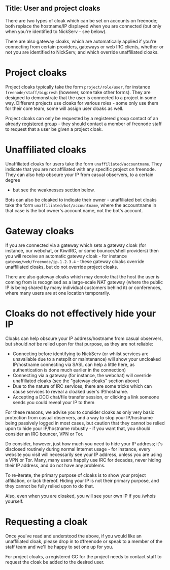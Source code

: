 Title: User and project cloaks
---
There are two types of cloak which can be set on accounts on freenode; both 
replace the hostname/IP displayed when you are connected (but only when you're
identified to NickServ - see below).

There are also gateway cloaks, which are automatically applied if you're
connecting from certain providers, gateways or web IRC clients, whether or not
you are identified to NickServ, and which override unaffiliated cloaks.

Project cloaks
==============
Project cloaks typically take the form `project/role/user`, for instance
`freenode/staff/bigpresh` (however, some take other forms).  They are designed to
demonstrate that the user is connected to a project in some way.  Different
projects use cloaks for various roles - some only use them for their core
team, some will assign user cloaks as well.

Project cloaks can only be requested by a registered group contact of an
already [registered group](pages/groupreg) - they should contact a member of
freenode staff to request that a user be given a project cloak.


Unaffiliated cloaks
===================
Unaffiliated cloaks for users take the form `unaffiliated/accountname`.  They
indicate that you are not affiliated with any specific project on freenode.
They can also help obscure your IP from casual observers, to a certain degree
- but see the weaknesses section below.

Bots can also be cloaked to indicate their owner - unaffiliated bot cloaks take
the form `unaffiliated/bot/accountname`, where the accountname in that case is
the bot owner's account name, not the bot's account.


Gateway cloaks
==============
If you are connected via a gateway which sets a gateway cloak (for instance, our
webchat, or KiwiIRC, or some bouncer/shell providers) then you will receive an
automatic gateway cloak - for instance `gateway/web/freenode/ip.1.2.3.4` - these
gateway cloaks override unaffiliated cloaks, but do not override project cloaks.

There are also gateway cloaks which may denote that the host the user is coming
from is recognised as a large-scale NAT gateway (where the public IP is being
shared by many individual customers behind it) or conferences, where many users
are at one location temporarily.


Cloaks do not effectively hide your IP
======================================
Cloaks can help obscure your IP address/hostname from casual observers, but
should *not* be relied upon for that purpose, as they are not reliable:

- Connecting before identifying to NickServ (or whilst services are unavailable
  due to a netsplit or maintenance) will show your uncloaked IP/hostname
  connecting via SASL can help a little here, as authentication is done much
  earlier in the connection)
- Connecting via a gateway (for instance, the webchat) will override
  unaffiliated cloaks (see the "gateway cloaks" section above)
- Due to the nature of IRC services, there are some tricks which can cause
  services to reveal a cloaked user's IP/hostname.
- Accepting a DCC chat/file transfer session, or clicking a link someone sends
  you could reveal your IP to them

For these reasons, we advise you to consider cloaks as only very basic
protection from casual observers, and a way to stop your IP/hostname being
passively logged in most cases, but caution that they cannot be relied upon to
hide your IP/hostname robustly - if you want that, you should consider an IRC
bouncer, VPN or Tor.

Do consider, however, just how much you need to hide your IP address; it's
disclosed routinely during normal Internet usage - for instance, every website
you visit will necessarily see your IP address, unless you are using a VPN or
Tor.  Many, many users happily use IRC for decades, never hiding their IP
address, and do not have any problems.

To re-iterate, the primary purpose of cloaks is to show your project affiliation,
or lack thereof.  Hiding your IP is not their primary purpose, and they cannot
be fully relied upon to do that.

Also, even when you are cloaked, you will see your own IP if you /whois
yourself.

Requesting a cloak
==================
Once you've read and understood the above, if you would like an unaffiliated
cloak, please drop in to #freenode or speak to a member of the staff team and
we'll be happy to set one up for you.

For project cloaks, a registered GC for the project needs to contact staff to
request the cloak be added to the desired user.

